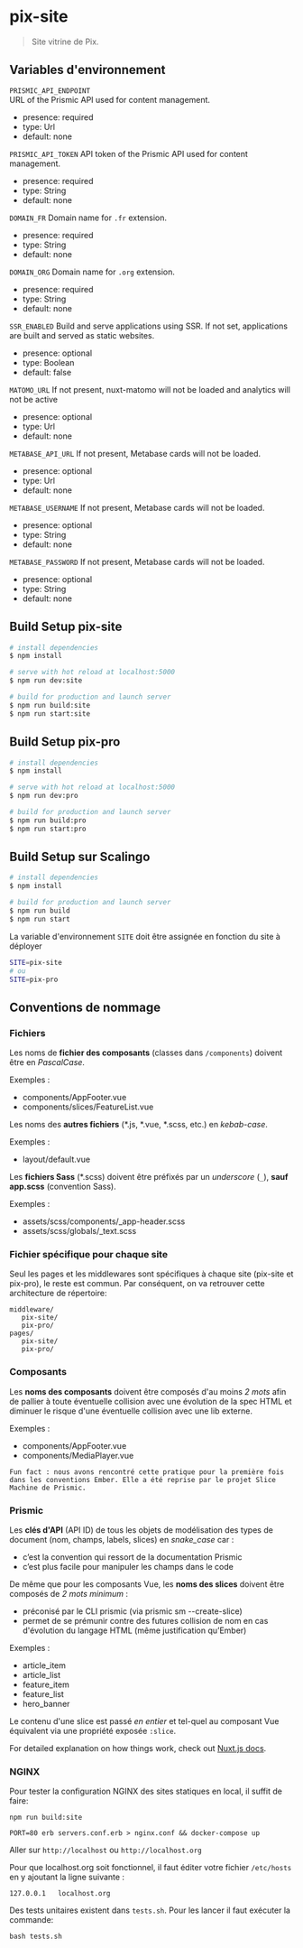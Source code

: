 # pix-site

> Site vitrine de Pix.

## Variables d'environnement

`PRISMIC_API_ENDPOINT`  
URL of the Prismic API used for content management.

- presence: required
- type: Url
- default: none

`PRISMIC_API_TOKEN`
API token of the Prismic API used for content management.

- presence: required
- type: String
- default: none

`DOMAIN_FR`
Domain name for `.fr` extension.

- presence: required
- type: String
- default: none

`DOMAIN_ORG`
Domain name for `.org` extension.

- presence: required
- type: String
- default: none

`SSR_ENABLED`
Build and serve applications using SSR.
If not set, applications are built and served as static websites.

- presence: optional
- type: Boolean
- default: false

`MATOMO_URL`
If not present, nuxt-matomo will not be loaded and analytics will not be active

- presence: optional
- type: Url
- default: none

`METABASE_API_URL`
If not present, Metabase cards will not be loaded.

- presence: optional
- type: Url
- default: none

`METABASE_USERNAME`
If not present, Metabase cards will not be loaded.

- presence: optional
- type: String
- default: none

`METABASE_PASSWORD`
If not present, Metabase cards will not be loaded.

- presence: optional
- type: String
- default: none

## Build Setup pix-site

```bash
# install dependencies
$ npm install

# serve with hot reload at localhost:5000
$ npm run dev:site

# build for production and launch server
$ npm run build:site
$ npm run start:site
```

## Build Setup pix-pro

```bash
# install dependencies
$ npm install

# serve with hot reload at localhost:5000
$ npm run dev:pro

# build for production and launch server
$ npm run build:pro
$ npm run start:pro
```


## Build Setup sur Scalingo

```bash
# install dependencies
$ npm install

# build for production and launch server
$ npm run build
$ npm run start
```

La variable d'environnement `SITE` doit être assignée en fonction du site à déployer

```bash
SITE=pix-site
# ou
SITE=pix-pro
```

## Conventions de nommage

### Fichiers

Les noms de **fichier des composants** (classes dans `/components`) doivent être en *PascalCase*.

Exemples :
- components/AppFooter.vue
- components/slices/FeatureList.vue

Les noms des **autres fichiers** (*.js, *.vue, *.scss, etc.) en *kebab-case*.

Exemples : 
- layout/default.vue

Les **fichiers Sass** (*.scss) doivent être préfixés par un *underscore* (`_`), **sauf app.scss** (convention Sass).

Exemples : 
- assets/scss/components/_app-header.scss
- assets/scss/globals/_text.scss

### Fichier spécifique pour chaque site

Seul les pages et les middlewares sont spécifiques à chaque site (pix-site et pix-pro), le reste est commun.
Par conséquent, on va retrouver cette architecture de répertoire:

```
middleware/
   pix-site/
   pix-pro/
pages/
   pix-site/
   pix-pro/
```

### Composants

Les **noms des composants** doivent être composés d'au moins *2 mots* afin de pallier à toute éventuelle collision avec une évolution de la spec HTML et diminuer le risque d'une éventuelle collision avec une lib externe.

Exemples :
- components/AppFooter.vue
- components/MediaPlayer.vue

```
Fun fact : nous avons rencontré cette pratique pour la première fois dans les conventions Ember. Elle a été reprise par le projet Slice Machine de Prismic.
```

### Prismic

Les **clés d'API** (API ID) de tous les objets de modélisation des types de document (nom, champs, labels, slices) en *snake_case* car :
- c’est la convention qui ressort de la documentation Prismic
- c’est plus facile pour manipuler les champs dans le code

De même que pour les composants Vue, les **noms des slices** doivent être composés de *2 mots minimum* :
- préconisé par le CLI prismic (via prismic sm --create-slice)
- permet de se prémunir contre des futures collision de nom en cas d'évolution du langage HTML (même justification qu’Ember)

Exemples : 
- article_item
- article_list
- feature_item
- feature_list
- hero_banner 

Le contenu d'une slice est passé *en entier* et tel-quel au composant Vue équivalent via une propriété exposée `:slice`.

For detailed explanation on how things work, check out [Nuxt.js docs](https://nuxtjs.org).

### NGINX

Pour tester la configuration NGINX des sites statiques en local, il suffit de faire:

```
npm run build:site

PORT=80 erb servers.conf.erb > nginx.conf && docker-compose up
```

Aller sur `http://localhost` ou `http://localhost.org`

Pour que localhost.org soit fonctionnel, il faut éditer votre fichier `/etc/hosts` en y ajoutant la ligne suivante :
```
127.0.0.1	localhost.org
```

Des tests unitaires existent dans `tests.sh`.
Pour les lancer il faut exécuter la commande: 

```
bash tests.sh
```
